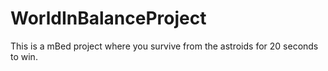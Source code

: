 # WorldInBalanceProject
This is a mBed project where you survive from the astroids for 20 seconds to win.
